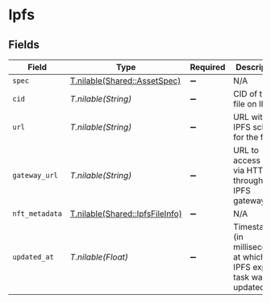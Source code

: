 # Ipfs


## Fields

| Field                                                                  | Type                                                                   | Required                                                               | Description                                                            | Example                                                                |
| ---------------------------------------------------------------------- | ---------------------------------------------------------------------- | ---------------------------------------------------------------------- | ---------------------------------------------------------------------- | ---------------------------------------------------------------------- |
| `spec`                                                                 | [T.nilable(Shared::AssetSpec)](../../models/shared/assetspec.md)       | :heavy_minus_sign:                                                     | N/A                                                                    |                                                                        |
| `cid`                                                                  | *T.nilable(String)*                                                    | :heavy_minus_sign:                                                     | CID of the file on IPFS                                                | bafybeihoqtemwitqajy6d654tmghqqvxmzgblddj2egst6yilplr5num6u            |
| `url`                                                                  | *T.nilable(String)*                                                    | :heavy_minus_sign:                                                     | URL with IPFS scheme for the file                                      | ipfs://bafybeihoqtemwitqajy6d654tmghqqvxmzgblddj2egst6yilplr5num6u     |
| `gateway_url`                                                          | *T.nilable(String)*                                                    | :heavy_minus_sign:                                                     | URL to access file via HTTP through an IPFS gateway                    | https://ipfs.io                                                        |
| `nft_metadata`                                                         | [T.nilable(Shared::IpfsFileInfo)](../../models/shared/ipfsfileinfo.md) | :heavy_minus_sign:                                                     | N/A                                                                    |                                                                        |
| `updated_at`                                                           | *T.nilable(Float)*                                                     | :heavy_minus_sign:                                                     | Timestamp (in milliseconds) at which IPFS export task was<br/>updated<br/> | 1587667174725                                                          |